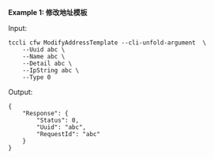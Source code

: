 **Example 1: 修改地址模板**



Input: 

```
tccli cfw ModifyAddressTemplate --cli-unfold-argument  \
    --Uuid abc \
    --Name abc \
    --Detail abc \
    --IpString abc \
    --Type 0
```

Output: 
```
{
    "Response": {
        "Status": 0,
        "Uuid": "abc",
        "RequestId": "abc"
    }
}
```

